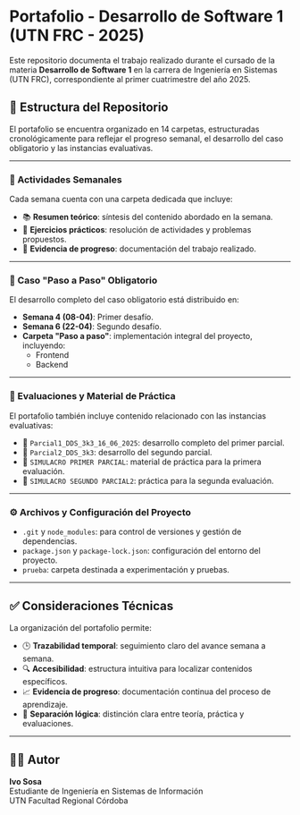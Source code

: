 # Portafolio - Desarrollo de Software 1 (UTN FRC - 2025)

Este repositorio documenta el trabajo realizado durante el cursado de la materia **Desarrollo de Software 1** en la carrera de Ingeniería en Sistemas (UTN FRC), correspondiente al primer cuatrimestre del año 2025.

## 📁 Estructura del Repositorio

El portafolio se encuentra organizado en 14 carpetas, estructuradas cronológicamente para reflejar el progreso semanal, el desarrollo del caso obligatorio y las instancias evaluativas.

---

### 🔹 Actividades Semanales

Cada semana cuenta con una carpeta dedicada que incluye:

- 📚 **Resumen teórico**: síntesis del contenido abordado en la semana.
- 🧠 **Ejercicios prácticos**: resolución de actividades y problemas propuestos.
- 📄 **Evidencia de progreso**: documentación del trabajo realizado.

---

### 🔹 Caso "Paso a Paso" Obligatorio

El desarrollo completo del caso obligatorio está distribuido en:

- **Semana 4 (08-04)**: Primer desafío.
- **Semana 6 (22-04)**: Segundo desafío.
- **Carpeta "Paso a paso"**: implementación integral del proyecto, incluyendo:
  - Frontend
  - Backend

---

### 🔹 Evaluaciones y Material de Práctica

El portafolio también incluye contenido relacionado con las instancias evaluativas:

- 📌 `Parcial1_DDS_3k3_16_06_2025`: desarrollo completo del primer parcial.
- 📌 `Parcial2_DDS_3k3`: desarrollo del segundo parcial.
- 📝 `SIMULACRO PRIMER PARCIAL`: material de práctica para la primera evaluación.
- 📝 `SIMULACRO SEGUNDO PARCIAL2`: práctica para la segunda evaluación.

---

### ⚙️ Archivos y Configuración del Proyecto

- `.git` y `node_modules`: para control de versiones y gestión de dependencias.
- `package.json` y `package-lock.json`: configuración del entorno del proyecto.
- `prueba`: carpeta destinada a experimentación y pruebas.

---

## ✅ Consideraciones Técnicas

La organización del portafolio permite:

- 🕒 **Trazabilidad temporal**: seguimiento claro del avance semana a semana.
- 🔍 **Accesibilidad**: estructura intuitiva para localizar contenidos específicos.
- 📈 **Evidencia de progreso**: documentación continua del proceso de aprendizaje.
- 🧩 **Separación lógica**: distinción clara entre teoría, práctica y evaluaciones.

---

## 🙋‍♂️ Autor

**Ivo Sosa**  
Estudiante de Ingeniería en Sistemas de Información  
UTN Facultad Regional Córdoba  
